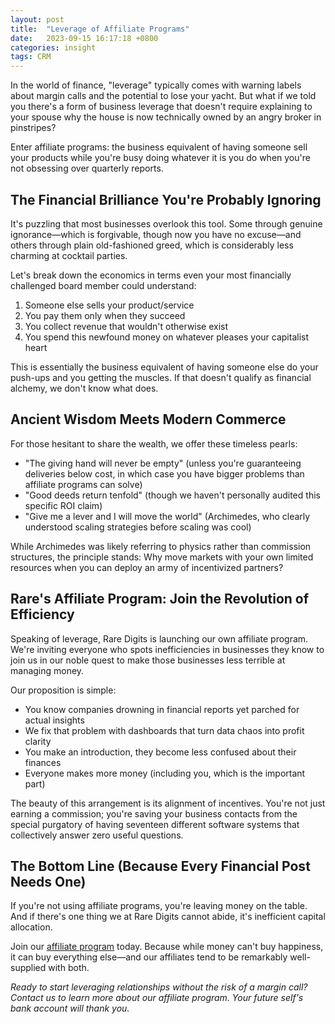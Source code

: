 ```yaml
---
layout: post
title:  "Leverage of Affiliate Programs"
date:   2023-09-15 16:17:18 +0800
categories: insight
tags: CRM
---
```


In the world of finance, "leverage" typically comes with warning labels about margin calls and the potential to lose your yacht. But what if we told you there's a form of business leverage that doesn't require explaining to your spouse why the house is now technically owned by an angry broker in pinstripes?

Enter affiliate programs: the business equivalent of having someone sell your products while you're busy doing whatever it is you do when you're not obsessing over quarterly reports.

## The Financial Brilliance You're Probably Ignoring

It's puzzling that most businesses overlook this tool. Some through genuine ignorance—which is forgivable, though now you have no excuse—and others through plain old-fashioned greed, which is considerably less charming at cocktail parties.

Let's break down the economics in terms even your most financially challenged board member could understand:

1. Someone else sells your product/service
2. You pay them only when they succeed
3. You collect revenue that wouldn't otherwise exist
4. You spend this newfound money on whatever pleases your capitalist heart

This is essentially the business equivalent of having someone else do your push-ups and you getting the muscles. If that doesn't qualify as financial alchemy, we don't know what does.

## Ancient Wisdom Meets Modern Commerce

For those hesitant to share the wealth, we offer these timeless pearls:
- "The giving hand will never be empty" (unless you're guaranteeing deliveries below cost, in which case you have bigger problems than affiliate programs can solve)
- "Good deeds return tenfold" (though we haven't personally audited this specific ROI claim)
- "Give me a lever and I will move the world" (Archimedes, who clearly understood scaling strategies before scaling was cool)

While Archimedes was likely referring to physics rather than commission structures, the principle stands: Why move markets with your own limited resources when you can deploy an army of incentivized partners?

## Rare's Affiliate Program: Join the Revolution of Efficiency

Speaking of leverage, Rare Digits is launching our own affiliate program. We're inviting everyone who spots inefficiencies in businesses they know to join us in our noble quest to make those businesses less terrible at managing money.

Our proposition is simple:
- You know companies drowning in financial reports yet parched for actual insights
- We fix that problem with dashboards that turn data chaos into profit clarity
- You make an introduction, they become less confused about their finances
- Everyone makes more money (including you, which is the important part)

The beauty of this arrangement is its alignment of incentives. You're not just earning a commission; you're saving your business contacts from the special purgatory of having seventeen different software systems that collectively answer zero useful questions.

## The Bottom Line (Because Every Financial Post Needs One)

If you're not using affiliate programs, you're leaving money on the table. And if there's one thing we at Rare Digits cannot abide, it's inefficient capital allocation.

Join our [affiliate program](/about/partnership/) today. Because while money can't buy happiness, it can buy everything else—and our affiliates tend to be remarkably well-supplied with both.

*Ready to start leveraging relationships without the risk of a margin call? Contact us to learn more about our affiliate program. Your future self's bank account will thank you.*